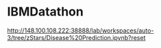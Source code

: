 # IBMDatathon

http://148.100.108.222:38888/lab/workspaces/auto-3/tree/zStars/Disease%20Prediction.ipynb?reset
